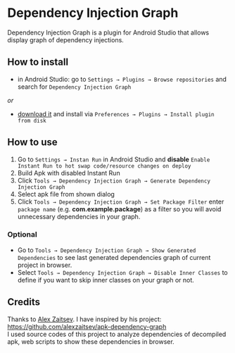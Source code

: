 # Dependency Injection Graph

Dependency Injection Graph is a plugin for Android Studio that allows display graph of dependency injections.

## How to install
- in Android Studio: go to `Settings → Plugins → Browse repositories` and search for `Dependency Injection Graph`

_or_

- [download it](http://plugins.jetbrains.com/plugin/10107) and install via `Preferences → Plugins → Install plugin from disk`

## How to use

1. Go to `Settings → Instan Run` in Android Studio and **disable** `Enable Instant Run to hot swap code/resource changes on deploy`
2. Build Apk with disabled Instant Run
3. Click `Tools → Dependency Injection Graph → Generate Dependency Injection Graph`
4. Select apk file from shown dialog
5. Click `Tools → Dependency Injection Graph → Set Package Filter` enter `package name` (e.g. **com.example.package**) as a filter so you will avoid unnecessary dependencies in your graph.

### Optional

- Go to `Tools → Dependency Injection Graph → Show Generated Dependencies` to see last generated dependencies graph of current project in browser.
- Select `Tools → Dependency Injection Graph → Disable Inner Classes` to define if you want to skip inner classes on your graph or not.

## Credits

Thanks to [Alex Zaitsev](https://github.com/alexzaitsev). I have inspired by his project: https://github.com/alexzaitsev/apk-dependency-graph  
I used source codes of this project to analyze dependencies of decompiled apk, web scripts to show these dependencies in browser.